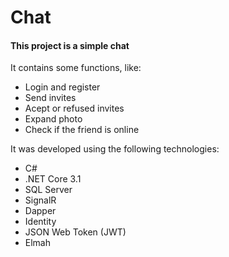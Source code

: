 # Chat

#### This project is a simple chat

It contains some functions, like:

- Login and register
- Send invites
- Acept or refused invites
- Expand photo
- Check if the friend is online

It was developed using the following technologies:

- C#
- .NET Core 3.1
- SQL Server
- SignalR
- Dapper
- Identity
- JSON Web Token (JWT)
- Elmah
